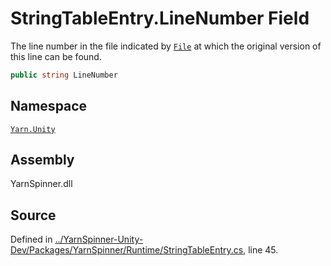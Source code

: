 # StringTableEntry.LineNumber Field

The line number in the file indicated by [`File`](/api/csharp/yarn.unity/stringtableentry.file.md) at
which the original version of this line can be found.


```csharp
public string LineNumber
```



## Namespace
[`Yarn.Unity`](/api/csharp/yarn.unity/README.md)

## Assembly
YarnSpinner.dll

## Source
Defined in [../YarnSpinner-Unity-Dev/Packages/YarnSpinner/Runtime/StringTableEntry.cs](https://github.com/YarnSpinnerTool/YarnSpinner-Unity//blob/develop/Runtime/StringTableEntry.cs#L45), line 45.
